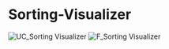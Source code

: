# Sorting-Visualizer
![UC_Sorting Visualizer](https://user-images.githubusercontent.com/86056375/225695191-e8c0e81a-dfdd-43b5-aac3-dbdcaccd70da.jpg)
![F_Sorting Visualizer](https://user-images.githubusercontent.com/86056375/225695163-c3ed7d4d-494a-44db-93e7-1f766996ff16.jpg)

